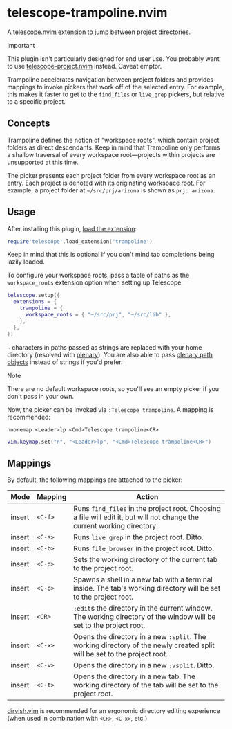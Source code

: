 # telescope-trampoline.nvim

A [telescope.nvim](https://github.com/nvim-telescope/telescope.nvim) extension
to jump between project directories.

> [!IMPORTANT]
> This plugin isn't particularly designed for end user use. You probably want
> to use
> [telescope-project.nvim](https://github.com/nvim-telescope/telescope-project.nvim)
> instead. Caveat emptor.

Trampoline accelerates navigation between project folders and provides mappings
to invoke pickers that work off of the selected entry. For example, this makes
it faster to get to the `find_files` or `live_grep` pickers, but relative to a
specific project.

## Concepts

Trampoline defines the notion of "workspace roots", which contain project
folders as direct descendants. Keep in mind that Trampoline only performs a
shallow traversal of every workspace root&mdash;projects within projects are
unsupported at this time.

The picker presents each project folder from every workspace root as an entry.
Each project is denoted with its originating workspace root. For example, a
project folder at `~/src/prj/arizona` is shown as `prj: arizona`.

## Usage

After installing this plugin,
[load the extension](https://github.com/nvim-telescope/telescope.nvim?tab=readme-ov-file#loading-extensions):

```lua
require'telescope'.load_extension('trampoline')
```

Keep in mind that this is optional if you don't mind tab completions being
lazily loaded.

To configure your workspace roots, pass a table of paths as the
`workspace_roots` extension option when setting up Telescope:

```lua
telescope.setup({
  extensions = {
    trampoline = {
      workspace_roots = { "~/src/prj", "~/src/lib" },
    },
  },
})
```

`~` characters in paths passed as strings are replaced with your home directory
(resolved with [plenary]). You are also able to pass
[plenary path objects](https://github.com/nvim-lua/plenary.nvim/blob/4f71c0c4a196ceb656c824a70792f3df3ce6bb6d/lua/plenary/path.lua)
instead of strings if you'd prefer.

[plenary]: https://github.com/nvim-lua/plenary.nvim

> [!NOTE]
> There are no default workspace roots, so you'll see an empty picker if you
> don't pass in your own.

Now, the picker can be invoked via `:Telescope trampoline`. A mapping is
recommended:

```vim
nnoremap <Leader>lp <Cmd>Telescope trampoline<CR>
```

```lua
vim.keymap.set("n", "<Leader>lp", "<Cmd>Telescope trampoline<CR>")
```

## Mappings

By default, the following mappings are attached to the picker:

| Mode   | Mapping | Action                                                                                                                   |
| ------ | ------- | ------------------------------------------------------------------------------------------------------------------------ |
| insert | `<C-f>` | Runs `find_files` in the project root. Choosing a file will edit it, but will not change the current working directory.  |
| insert | `<C-s>` | Runs `live_grep` in the project root. Ditto.                                                                             |
| insert | `<C-b>` | Runs `file_browser` in the project root. Ditto.                                                                          |
| insert | `<C-d>` | Sets the working directory of the current tab to the project root.                                                       |
| insert | `<C-o>` | Spawns a shell in a new tab with a terminal inside. The tab's working directory will be set to the project root.         |
| insert | `<CR>`  | `:edit`s the directory in the current window. The working directory of the window will be set to the project root.       |
| insert | `<C-x>` | Opens the directory in a new `:split`. The working directory of the newly created split will be set to the project root. |
| insert | `<C-v>` | Opens the directory in a new `:vsplit`. Ditto.                                                                           |
| insert | `<C-t>` | Opens the directory in a new tab. The working directory of the tab will be set to the project root.                      |

[dirvish.vim] is recommended for an ergonomic directory editing experience (when
used in combination with `<CR>`, `<C-x>`, etc.)

[dirvish.vim]: https://github.com/justinmk/vim-dirvish

